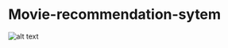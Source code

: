 # Movie-recommendation-sytem
![alt text](https://github.com/[username]/[reponame]/blob/[branch]/image.jpg?raw=true)
